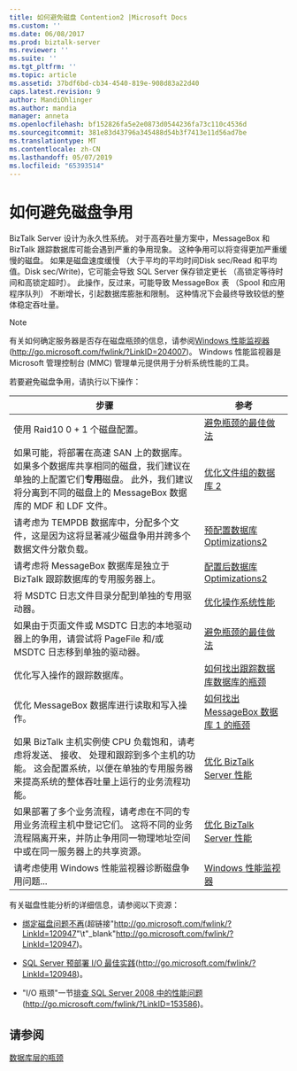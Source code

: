 ```yaml
---
title: 如何避免磁盘 Contention2 |Microsoft Docs
ms.custom: ''
ms.date: 06/08/2017
ms.prod: biztalk-server
ms.reviewer: ''
ms.suite: ''
ms.tgt_pltfrm: ''
ms.topic: article
ms.assetid: 37bdf6bd-cb34-4540-819e-908d83a22d40
caps.latest.revision: 9
author: MandiOhlinger
ms.author: mandia
manager: anneta
ms.openlocfilehash: bf152826fa5e2e0873d0544236fa73c110c4536d
ms.sourcegitcommit: 381e83d43796a345488d54b3f7413e11d56ad7be
ms.translationtype: MT
ms.contentlocale: zh-CN
ms.lasthandoff: 05/07/2019
ms.locfileid: "65393514"
---
```

# <a name="how-to-avoid-disk-contention"></a>如何避免磁盘争用
BizTalk Server 设计为永久性系统。 对于高吞吐量方案中，MessageBox 和 BizTalk 跟踪数据库可能会遇到严重的争用现象。 这种争用可以将变得更加严重缓慢的磁盘。 如果是磁盘速度缓慢 （大于平均的平均时间Disk sec/Read 和平均值。Disk sec/Write)，它可能会导致 SQL Server 保存锁定更长 （高锁定等待时间和高锁定超时）。 此操作，反过来，可能导致 MessageBox 表 （Spool 和应用程序队列） 不断增长，引起数据库膨胀和限制。 这种情况下会最终导致较低的整体稳定吞吐量。  
  
> [!NOTE]  
>  有关如何确定服务器是否存在磁盘瓶颈的信息，请参阅[Windows 性能监视器](http://go.microsoft.com/fwlink/?LinkID=204007)(http://go.microsoft.com/fwlink/?LinkID=204007)。 Windows 性能监视器是 Microsoft 管理控制台 (MMC) 管理单元提供用于分析系统性能的工具。  
  
 若要避免磁盘争用，请执行以下操作：  
  
|步骤|参考|  
|-----------|---------------|  
|使用 Raid10 0 + 1 个磁盘配置。|[避免瓶颈的最佳做法](../technical-guides/best-practices-for-avoiding-bottlenecks.md)|  
|如果可能，将部署在高速 SAN 上的数据库。 如果多个数据库共享相同的磁盘，我们建议在单独的上配置它们**专用**磁盘。 此外，我们建议将分离到不同的磁盘上的 MessageBox 数据库的 MDF 和 LDF 文件。|[优化文件组的数据库 2](../technical-guides/optimizing-filegroups-for-the-databases2.md)|  
|请考虑为 TEMPDB 数据库中，分配多个文件，这是因为这将显著减少磁盘争用并跨多个数据文件分散负载。|[预配置数据库 Optimizations2](../technical-guides/pre-configuration-database-optimizations2.md)|  
|请考虑将 MessageBox 数据库是独立于 BizTalk 跟踪数据库的专用服务器上。|[配置后数据库 Optimizations2](../technical-guides/post-configuration-database-optimizations2.md)|  
|将 MSDTC 日志文件目录分配到单独的专用驱动器。|[优化操作系统性能](../technical-guides/optimizing-operating-system-performance.md)|  
|如果由于页面文件或 MSDTC 日志的本地驱动器上的争用，请尝试将 PageFile 和/或 MSDTC 日志移到单独的驱动器。|[避免瓶颈的最佳做法](../technical-guides/best-practices-for-avoiding-bottlenecks.md)|  
|优化写入操作的跟踪数据库。|[如何找出跟踪数据库数据库的瓶颈](../technical-guides/how-to-identify-bottlenecks-in-the-tracking-database.md)|  
|优化 MessageBox 数据库进行读取和写入操作。|[如何找出 MessageBox 数据库 1 的瓶颈](../technical-guides/how-to-identify-bottlenecks-in-the-messagebox-database1.md)|  
|如果 BizTalk 主机实例使 CPU 负载饱和，请考虑将发送、 接收、 处理和跟踪到多个主机的功能。 这会配置系统，以便在单独的专用服务器来提高系统的整体吞吐量上运行的业务流程功能。|[优化 BizTalk Server 性能](../technical-guides/optimizing-biztalk-server-performance.md)|  
|如果部署了多个业务流程，请考虑在不同的专用业务流程主机中登记它们。 这将不同的业务流程隔离开来，并防止争用同一物理地址空间中或在同一服务器上的共享资源。|[优化 BizTalk Server 性能](../technical-guides/optimizing-biztalk-server-performance.md)|  
|请考虑使用 Windows 性能监视器诊断磁盘争用问题...|[Windows 性能监视器](http://go.microsoft.com/fwlink/?LinkID=204007)|  
  
 有关磁盘性能分析的详细信息，请参阅以下资源：  
  
- [绑定磁盘问题不再](http://go.microsoft.com/fwlink/?LinkId=120947)(超链接"<http://go.microsoft.com/fwlink/?LinkId=120947>"\t"_blank"<http://go.microsoft.com/fwlink/?LinkId=120947>)。  
  
- [SQL Server 预部署 I/O 最佳实践](http://go.microsoft.com/fwlink/?LinkId=120948)(http://go.microsoft.com/fwlink/?LinkId=120948)。  
  
- "I/O 瓶颈"一节[排查 SQL Server 2008 中的性能问题](http://go.microsoft.com/fwlink/?LinkID=153586)(http://go.microsoft.com/fwlink/?LinkID=153586)。  
  
## <a name="see-also"></a>请参阅  
 [数据库层的瓶颈](../technical-guides/bottlenecks-in-the-database-tier.md)